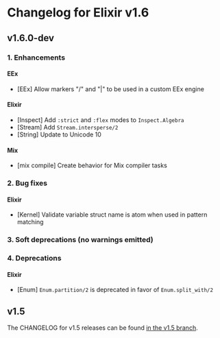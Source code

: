 # Changelog for Elixir v1.6

## v1.6.0-dev

### 1. Enhancements

#### EEx

  * [EEx] Allow markers "/" and "|" to be used in a custom EEx engine

#### Elixir

  * [Inspect] Add `:strict` and `:flex` modes to `Inspect.Algebra`
  * [Stream] Add `Stream.intersperse/2`
  * [String] Update to Unicode 10

#### Mix

  * [mix compile] Create behavior for Mix compiler tasks

### 2. Bug fixes

#### Elixir

  * [Kernel] Validate variable struct name is atom when used in pattern matching

### 3. Soft deprecations (no warnings emitted)

### 4. Deprecations

#### Elixir

  * [Enum] `Enum.partition/2` is deprecated in favor of `Enum.split_with/2`

## v1.5

The CHANGELOG for v1.5 releases can be found [in the v1.5 branch](https://github.com/elixir-lang/elixir/blob/v1.5/CHANGELOG.md).
